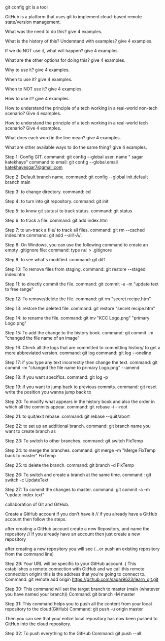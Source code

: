 git config
git is a tool

GitHub is a platform that uses git to implement cloud-based remote state/version management.

What was the need to do this? give 4 examples.

What is the history of this? Understand with examples? give 4 examples.

If we do NOT use it, what will happen? give 4 examples.

What are the other options for doing this? give 4 examples.

Why to use it? give 4 examples.

When to use it? give 4 examples.

When to NOT use it? give 4 examples.

How to use it? give 4 examples.

How to understand the principle of a tech working in a real-world non-tech scenario? Give 4 examples.

How to understand the principle of a tech working in a real-world tech scenario? Give 4 examples.

What does each word in the line mean? give 4 examples.

What are other available ways to do the same thing? give 4 examples.

Step 1: Config GIT.
command: git config --global user. name " sagar katekhaye"
command to email: git config --global.email katekhayesgar7@gmail.com

Step 2: Default branch name.
command: git config --global init.default branch main

Step 3: to change directory.
command: cd

Step 4: to turn into git repository.
command: git init

Step 5: to know git status/ to track status.
command: git status

Step 6: to track a file.
command: git add index.htm

Step 7: to un-track a file/ to track all files.
command: git rm --cached index.htm
command: git add --all/-A/.

Step 8: On Windows, you can use the following command to create an empty .gitignore file:
command: type nul > .gitignore

Step 9: to see what's modified.
command: git diff

Step 10: To remove files from staging.
command: git restore --staged index.htm

Step 11: to directly commit the file.
command: git commit -a -m "update text to free range"

Step 12: To remove/delete the file.
command: git rm "secret recipe.htm"

Step 13: restore the deleted file.
command: git restore "secret recipe.htm"

Step 14: to rename the file.
command: git mv "KCC Logo.png" "primary Logo.png"

Step 15: To add the change to the history book.
command: git commit -m "changed the file name of an image"

Step 16: Check all the logs that are committed to committing history/ to get a more abbreviated version.
command: git log
command: git log --oneline

Step 17: if you type any text incorrectly then change the text.
command: git commit -m "changed the file name to primary Logo.png" --amend

Step 18: if you want specifics.
command: git log -p

Step 19: if you want to jump back to previous commits.
command: git reset write the position you wanna jump back to

Step 20: To modify what appears in the history book and also the order in which all the commits appear.
command: git rebase -i --root

Step 21: to quit/exit rebase.
command: git rebase --quit/abort

Step 22: to set up an additional branch.
command: git branch name you want to create branch as

Step 23: To switch to other branches.
command: git switch FixTemp

Step 24: to merge the branches.
command: git merge -m "Merge FixTemp back to master" FixTemp

Step 25: to delete the branch.
command: git branch -d FixTemp

Step 26: To switch and create a branch at the same time.
command : git switch -c UpdateText

Step 27: To commit the changes to master.
command: git commit -a -m "update index text"

collaboration of Git and GitHub.

Create a GitHub account if you don't have it // if you already have a GitHub account then follow the steps.

after creating a GitHub account create a new Repository, and name the repository // If you already have an account then just create a new repository

after creating a new repository you will see (...or push an existing repository from the command line)

Step 29: Your URL will be specific to your GitHub account. ( This establishes a remote connection with GitHub and we call this remote connection origin) this is the address that you're going to connect to.
Command: git remote add origin https://github.com/sagar9623/learn_git.git

Step 30: This command will set the target branch to master (main (whatever you have named your branch))
Command: git branch -M master

Step 31: This command helps you to push all the content from your local repository to the cloud(GitHub)
Command: git push -u origin master

Then you can see that your entire local repository has now been pushed to GitHub into the cloud repository.

Step 32: To push everything to the GitHub
Command: git push --all
